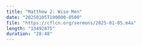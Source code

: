 ```yaml
---
title: "Matthew 2: Wise Men"
date: "20250105T100000-0500"
file: "https://cflcn.org/sermons/2025-01-05.m4a"
length: "13492875"
duration: "28:48"
---
```


